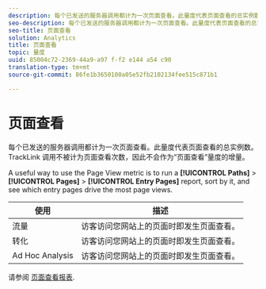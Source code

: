 ```yaml
---
description: 每个已发送的服务器调用都计为一次页面查看。此量度代表页面查看的总实例数。TrackLink 调用不被计为页面查看次数，因此不会作为“页面查看”量度的增量。
seo-description: 每个已发送的服务器调用都计为一次页面查看。此量度代表页面查看的总实例数。TrackLink 调用不被计为页面查看次数，因此不会作为“页面查看”量度的增量。
seo-title: 页面查看
solution: Analytics
title: 页面查看
topic: 量度
uuid: 85004c72-2369-44a9-a97 f-f2 e144 a54 c90
translation-type: tm+mt
source-git-commit: 86fe1b3650100a05e52fb2102134fee515c871b1

---
```



# 页面查看

每个已发送的服务器调用都计为一次页面查看。此量度代表页面查看的总实例数。TrackLink 调用不被计为页面查看次数，因此不会作为“页面查看”量度的增量。

A useful way to use the Page View metric is to run a **[!UICONTROL Paths]** &gt; **[!UICONTROL Pages]** &gt; **[!UICONTROL Entry Pages]** report, sort by it, and see which entry pages drive the most page views.

| 使用 | 描述 |
|---|---|
| 流量 | 访客访问您网站上的页面时即发生页面查看。 |
| 转化 | 访客访问您网站上的页面时即发生页面查看。 |
| Ad Hoc Analysis | 访客访问您网站上的页面时即发生页面查看。 |

请参阅 [页面查看报表](../../../components/c-variables/dimensionslist/reports-page-views.md#concept_332C9BDFD6C1495C8362860478B9BA33).
